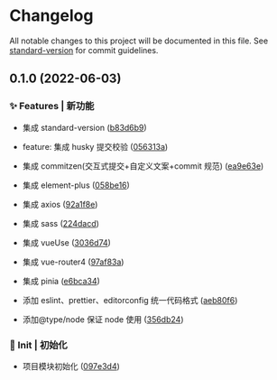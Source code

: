 # Changelog

All notable changes to this project will be documented in this file. See [standard-version](https://github.com/conventional-changelog/standard-version) for commit guidelines.

## 0.1.0 (2022-06-03)

### ✨ Features | 新功能

- 集成 standard-version ([b83d6b9](https://github.com/liuyav/blog/commit/b83d6b90bf9b2bac1784b2c814427bcfb3322cbd))

- feature: 集成 husky 提交校验 ([056313a](https://github.com/liuyav/blog/commit/056313ae551c2b073fbd7efeae560e6209165ed9))

- 集成 commitzen(交互式提交+自定义文案+commit 规范) ([ea9e63e](https://github.com/liuyav/blog/commit/ea9e63ee32bafc7267fc31180834b5ed0188b47a))

- 集成 element-plus ([058be16](https://github.com/liuyav/blog/commit/058be16475bc0c8c751ffa8dc6098cfdeb1bb362))

- 集成 axios ([92a1f8e](https://github.com/liuyav/blog/commit/92a1f8e72cf73c954ef21a08bbfcdcdb1ef357f5))

- 集成 sass ([224dacd](https://github.com/liuyav/blog/commit/224dacd4454cdf03ac803f4bd62c84c6e85c58de))

- 集成 vueUse ([3036d74](https://github.com/liuyav/blog/commit/3036d746b99663ae918a753e6cefe81506d7b3b6))

- 集成 vue-router4 ([97af83a](https://github.com/liuyav/blog/commit/97af83a2f80459ff1a9e7f0a45b7353116128149))

- 集成 pinia ([e6bca34](https://github.com/liuyav/blog/commit/e6bca343d610bc8fda9d23735f354644f324a0d1))

- 添加 eslint、prettier、editorconfig 统一代码格式 ([aeb80f6](https://github.com/liuyav/blog/commit/aeb80f6328e8b764ed8f969c9519ea5eaaedeced))

- 添加@type/node 保证 node 使用 ([356db24](https://github.com/liuyav/blog/commit/356db249f53f12ba6e1cde1f0b57bda3c941f4d8))

### 🎉 Init | 初始化

- 项目模块初始化 ([097e3d4](https://github.com/liuyav/blog/commit/097e3d4f101b1f93eff1593f1e1352f2884b0073))
